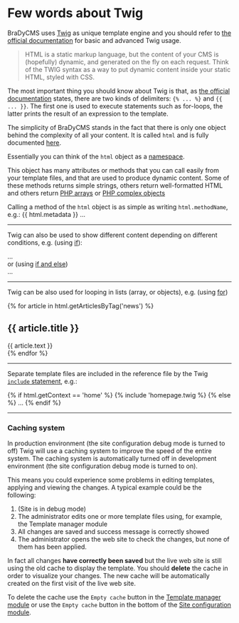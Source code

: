 # Few words about Twig

BraDyCMS uses [Twig](http://twig.sensiolabs.org) as unique template engine 
and you should  refer to [the official documentation](http://twig.sensiolabs.org/doc/templates.html) 
for basic and advanced Twig usage.

> HTML is a static markup language, but the content of your CMS is (hopefully) dynamic, and generated on the fly on each request.
> Think of the TWIG syntax as a way to put dynamic content inside your static HTML, styled with CSS.


The most important thing you should know about Twig is that, 
as [the official documentation](http://twig.sensiolabs.org/doc/templates.html) states, 
there are two kinds of delimiters: `{% ... %}` and `{{ ... }}`. 
The first one is used to execute statements such as for-loops, the latter prints the 
result of an expression to the template.

The simplicity of BraDyCMS stands in the fact that there is only one object behind the complexity
of all your content. It is called `html` and is fully documented [here](#docs/read/tmpl_html).

Essentially you can think of the `html` object as a [namespace](http://en.wikipedia.org/wiki/Namespace).

This object has many attributes or methods that you can call easily from your template files,
and that are used to produce dynamic content. Some of these methods returns simple strings,
others return well-formatted HTML and others return [PHP arrays](http://www.w3schools.com/php/php_arrays.asp) 
or [PHP complex objects](http://php.net/manual/it/language.types.object.php)

Calling a method of the `html` object is as simple as writing `html.methodName`, e.g.:
    <!DOCTYPE html >
    <html>
    <head>
      {{ html.metadata }}
      ...

---- 

Twig can also be used to show different content depending on different conditions, 
e.g. (using [if](http://twig.sensiolabs.org/doc/tags/if.html)): 
    <div class="{% if html.getContext == 'home'%}white-backgroung{% endif %}">
    ...
    </div>
or (using [if and else](http://twig.sensiolabs.org/doc/tags/if.html))
    <div class="{% if html.getContext == 'home'%}white-backgroung{% else %}black-backgroung{% endif %}">
    ...
    </div>

----

Twig can be also used for looping in lists (array, or objects), e.g. (using [for](http://twig.sensiolabs.org/doc/tags/for.html))
    <div class="article-list">
      {% for article in html.getArticlesByTag('news') %}
        <div class="article-item">
          <h2>{{ article.title }}</h2>
          <div class="article-content">
            {{ article.text }}
          </div>
        </div>
      {% endfor %}
    </div>

----

Separate template files are included in the reference file by the Twig 
[`include` statement](http://twig.sensiolabs.org/doc/tags/include.html), e.g.:
    <div class="content">
      {% if html.getContext == 'home' %}
        {% include 'homepage.twig %}
      {% else %}
        ...
      {% endif %}
    </div>

---

### Caching system

In production environment (the site configuration debug mode is turned to off) 
Twig will use a caching system to improve the speed of the entire system. The caching
system is automatically turned off in development environment (the site configuration 
debug mode is turned to on).

This means you could experience some problems in editing templates, applying and 
viewing the changes. A typical example could be the following:
1. (Site is in debug mode)
2. The administrator edits one or more template files using, for example, the Template manager module
3. All changes are saved and success message is correctly showed
4. The administrator opens the web site to check the changes, but none of them 
has been applied.

In fact all changes **have correctly been saved** but the live web site is still using 
the old cache to display the template. You should **delete** the cache in order to
visualize your changes. The new cache will be automatically created on the first 
visit of the live web site.

To delete the cache use the `Empty cache` button in the [Template manager module](#template/dashboard)
or use the `Empty cache` button in the bottom of the [Site configuration module](#cfg/edit).